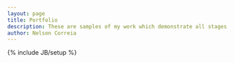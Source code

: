 ```yaml
---
layout: page
title: Portfolio
description: These are samples of my work which demonstrate all stages of a site build - design, production, testing, launch and maintenance.
author: Nelson Correia
---
```

{% include JB/setup %}

<main ng-app="portfolio" role="main" itemscope itemtype="http://schema.org/CreativeWork">
<div ng-controller="TodoCtrl">
	<article ng-include="'/assets/templates/portfolio.html'">
	</article>
	</div>
</main>